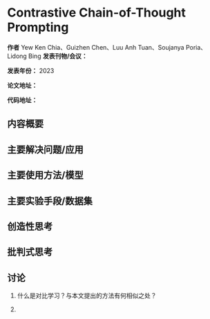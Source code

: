 # Contrastive Chain-of-Thought Prompting

**作者** Yew Ken Chia、Guizhen Chen、Luu Anh Tuan、Soujanya Poria、Lidong Bing
**发表刊物/会议：**

**发表年份：** 2023

**论文地址：**

**代码地址：**

## 内容概要


## 主要解决问题/应用


## 主要使用方法/模型



## 主要实验手段/数据集



## 创造性思考



## 批判式思考


## 讨论 


1. 什么是对比学习？与本文提出的方法有何相似之处？
   
2. 




